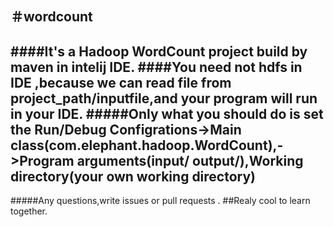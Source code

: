 ＃wordcount
--------
####It's a Hadoop WordCount project build by maven in intelij IDE.
####You need not hdfs in IDE ,because we can read file from project_path/inputfile,and your program will run in your IDE.
#####Only what you should do is set the Run/Debug Configrations->Main class(com.elephant.hadoop.WordCount),->Program arguments(input/ output/),Working directory(your own working directory)
---
#####Any questions,write issues or pull requests . 
##Realy cool to learn together.
